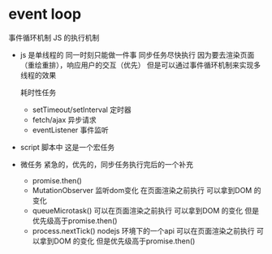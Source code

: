 # event loop 
事件循环机制  JS 的执行机制

- js 是单线程的
  同一时刻只能做一件事
  同步任务尽快执行 因为要去渲染页面（重绘重排），响应用户的交互（优先）
  但是可以通过事件循环机制来实现多线程的效果

  耗时性任务
  - setTimeout/setInterval 定时器
  - fetch/ajax 异步请求
  - eventListener 事件监听
- script 脚本中
  这是一个宏任务

- 微任务  紧急的，优先的，同步任务执行完后的一个补充
  - promise.then()
  - MutationObserver 监听dom变化 在页面渲染之前执行 可以拿到DOM 的变化
  - queueMicrotask() 可以在页面渲染之前执行 可以拿到DOM 的变化 但是优先级高于promise.then()
  - process.nextTick() nodejs 环境下的一个api 可以在页面渲染之前执行 可以拿到DOM 的变化 但是优先级高于promise.then()


  